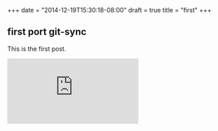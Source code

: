 +++
date = "2014-12-19T15:30:18-08:00"
draft = true
title = "first"
+++

## first port git-sync

This is the first post.


[![Analytics](https://kubernetes-site.appspot.com/UA-36037335-10/GitHub/git-sync/demo/blog/content/post/first.md?pixel)]()
